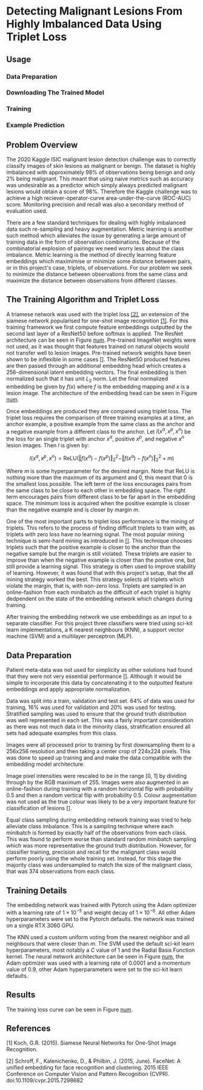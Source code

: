 # Detecting Malignant Lesions From Highly Imbalanced Data Using Triplet Loss

## Usage
### Data Preparation
### Downloading The Trained Model
### Training
### Example Prediction

## Problem Overview 
The 2020 Kaggle ISIC malignant lesion detection challenge was to correctly classify images of skin lesions as malignant or benign. The dataset is highly imbalanced with approximately 98% of observations being benign and only 2% being malignant. This meant that using naive metrics such as accuracy was undesirable as a predictor which simply always predicted malignant lesions would obtain a score of 98%. Therefore the Kaggle challenge was to achieve a high reciever-operator-curve area-under-the-curve (ROC-AUC) score. Monitoring precision and recall was also a secondary method of evaluation used.

There are a few standard techniques for dealing with highly imbalanced data such re-sampling and heavy augmentation. Metric learning is another such method which alleviates the issue by generating a large amount of training data in the form of observation combinations. Because of the combinatorial explosion of pairings we need worry less about the class imbalance. Metric learning is the method of directly learning feature embeddings which maximimise or minimize some distance between pairs, or in this project's case, triplets, of observations. For our problem we seek to minimize the distance between observations from the same class and maximize the distance between observations from different classes. 

## The Training Algorithm and Triplet Loss
A triamese network was used with the triplet loss [[2]](#2), an extension of the siamese network popularised for one-shot image recognition [[1]](#1). For this training framework we first compute feature embeddings outputted by the second last layer of a ResNet50 before softmax is applied. The ResNet architecture can be seen in Figure [num](). Pre-trained ImageNet weights were not used, as it was thought that features trained on natural objects would not transfer well to lesion images. Pre-trained network weights have been shown to be inflexible in some cases [[]](). The ResNet50 produced features are then passed through an additional embedding head which creates a 256-dimensional latent embedding vectors. The final embedding is then normalized such that it has unit $L_2$ norm. Let the final normalized embedding be given by $f(x)$ where $f$ is the embedding mapping and $x$ is a lesion image. The architecture of the embedding head can be seen in Figure [num]().

Once embeddings are produced they are compared using triplet loss. The triplet loss requires the comparison of three training examples at a time, an anchor example, a positive example from the same class as the anchor and a negative example from a different class to the anchor. Let $l(x^a, x^p, x^n)$ be the loss for an single triplet with anchor $x^a$, positive $x^p$, and negative $x^n$ lesion images. Then $l$ is given by:

$$l(x^a, x^p, x^n) = \mathrm{ReLU}\left(\Vert f(x^a) - f(x^p) \Vert_2^2 - \Vert f(x^a) - f(x^n) \Vert_2^2 + m \right)$$

Where $m$ is some hyperparameter for the desired margin. Note that $\mathrm{ReLU}$ is nothing more than the maximum of its argument and 0, this meant that 0 is the smallest loss possible. The left term of the loss encourages pairs from the same class to be close to each other in embedding space. The right term encourages pairs from different class to be far apart in the embedding space. The minimum loss is acquired when the positive example is closer than the negative example and is closer by margin $m$.

One of the most important parts to triplet loss performance is the mining of triplets. This refers to the process of finding difficult triplets to train with, as triplets with zero loss have no learning signal. The most popular mining technique is semi-hard mining as introduced in [[]](). This technique chooses triplets such that the positive example is closer to the anchor than the negative sample but the margin is still violated. These triplets are easier to improve than when the negative example is closer than the postive one, but still provide a learning signal. This strategy is often used to improve stability of learning. However, it was found that with this project's setup, that the all mining strategy worked the best. This strategy selects all triplets which violate the margin, that is, with non-zero loss. Triplets are sampled in an online-fashion from each minibatch as the difficult of each triplet is highly dedpendent on the state of the embedding network which changes during training.

After training the embedding network we use embeddings as an input to a separate classifier. For this project three classifiers were tried using sci-kit learn implementations, a K nearest neighbours (KNN), a support vector machine (SVM) and a multilayer perceptron (MLP). 

## Data Preparation
Patient meta-data was not used for simplicity as other solutions had found that they were not very essential performance [[]](). Although it would be simple to incorporate this data by concatenating it to the outputted feature embeddings and apply appropriate normalization.

Data was split into a train, validation and test set. 64% of data was used for training, 16% was used for validation and 20% was used for testing. Stratified sampling was used to ensure that the ground truth distribution was well represented in each set. This was a fairly important consideration as there was not much data in the minority class, stratification ensured all sets had adequate examples from this class.

Images were all processed prior to training by first downsampling them to a 256x256 resolution and then taking a center crop of 224x224 pixels. This was done to speed up training and and make the data compatible with the embedding model architecture. 

Image pixel intensities were rescaled to be in the range [0, 1] by dividing through by the RGB maximum of 255. Images were also augmented in an online-fashion during training with a random horizontal flip with probability 0.5 and then a random vertical flip with probability 0.5. Colour augmentation was not used as the true colour was likely to be a very important feature for classification of lesions [[]]().

Equal class sampling during embedding network training was tried to help alleviate class imbalance. This is a sampling technique where each minibatch is formed by exactly half of the observations from each class. This was found to perform worse than standard random minibatch sampling which was more representative the ground truth distribution. However, for classifier training, precision and recall for the malignant class would perform poorly using the whole training set. Instead, for this stage the majority class was undersampled to match the size of the malignant class, that was 374 observations from each class.

## Training Details
The embedding network was trained with Pytorch using the Adam optimizer with a learning rate of $1 \times 10^{-5}$ and weight decay of $1 \times 10^{-6}$. All other Adam hyperparameters were set to the Pytorch defaults. the network was trained on a single RTX 3060 GPU.

The KNN used a custom uniform voting from the nearest neighbor and all neighbours that were closer than $m$. The SVM used the default sci-kit learn hyperparameters, most notably a $C$ value of 1 and the Radial Basis Function kernel. The neural network architecture can be seen in Figure [num](), the Adam optimizer was used with a learning rate of 0.0001 and a momentum value of 0.9, other Adam hyperparameters were set to the sci-kit learn defaults.

## Results
The training loss curve can be seen in Figure [num]().

## References
<a id="1">[1]</a> Koch, G.R. (2015). Siamese Neural Networks for One-Shot Image Recognition.

<a id="2">[2]</a> Schroff, F., Kalenichenko, D., & Philbin, J. (2015, June). FaceNet: A unified embedding for face recognition and clustering. 2015 IEEE Conference on Computer Vision and Pattern Recognition (CVPR). doi:10.1109/cvpr.2015.7298682